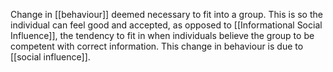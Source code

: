 Change in [[behaviour]] deemed necessary to fit into a group. This is so the individual can feel good and accepted, as opposed to [[Informational Social Influence]], the tendency to fit in when individuals believe the group to be competent with correct information. This change in behaviour is due to [[social influence]].